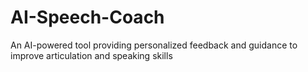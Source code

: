 # AI-Speech-Coach
An AI-powered tool providing personalized feedback and guidance to improve articulation and speaking skills
